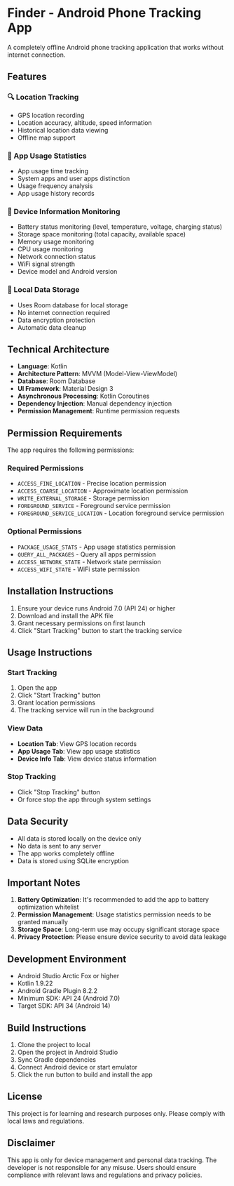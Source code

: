 # Finder - Android Phone Tracking App

A completely offline Android phone tracking application that works without internet connection.

## Features

### 🔍 Location Tracking
- GPS location recording
- Location accuracy, altitude, speed information
- Historical location data viewing
- Offline map support

### 📱 App Usage Statistics
- App usage time tracking
- System apps and user apps distinction
- Usage frequency analysis
- App usage history records

### 🔋 Device Information Monitoring
- Battery status monitoring (level, temperature, voltage, charging status)
- Storage space monitoring (total capacity, available space)
- Memory usage monitoring
- CPU usage monitoring
- Network connection status
- WiFi signal strength
- Device model and Android version

### 💾 Local Data Storage
- Uses Room database for local storage
- No internet connection required
- Data encryption protection
- Automatic data cleanup

## Technical Architecture

- **Language**: Kotlin
- **Architecture Pattern**: MVVM (Model-View-ViewModel)
- **Database**: Room Database
- **UI Framework**: Material Design 3
- **Asynchronous Processing**: Kotlin Coroutines
- **Dependency Injection**: Manual dependency injection
- **Permission Management**: Runtime permission requests

## Permission Requirements

The app requires the following permissions:

### Required Permissions
- `ACCESS_FINE_LOCATION` - Precise location permission
- `ACCESS_COARSE_LOCATION` - Approximate location permission
- `WRITE_EXTERNAL_STORAGE` - Storage permission
- `FOREGROUND_SERVICE` - Foreground service permission
- `FOREGROUND_SERVICE_LOCATION` - Location foreground service permission

### Optional Permissions
- `PACKAGE_USAGE_STATS` - App usage statistics permission
- `QUERY_ALL_PACKAGES` - Query all apps permission
- `ACCESS_NETWORK_STATE` - Network state permission
- `ACCESS_WIFI_STATE` - WiFi state permission

## Installation Instructions

1. Ensure your device runs Android 7.0 (API 24) or higher
2. Download and install the APK file
3. Grant necessary permissions on first launch
4. Click "Start Tracking" button to start the tracking service

## Usage Instructions

### Start Tracking
1. Open the app
2. Click "Start Tracking" button
3. Grant location permissions
4. The tracking service will run in the background

### View Data
- **Location Tab**: View GPS location records
- **App Usage Tab**: View app usage statistics
- **Device Info Tab**: View device status information

### Stop Tracking
- Click "Stop Tracking" button
- Or force stop the app through system settings

## Data Security

- All data is stored locally on the device only
- No data is sent to any server
- The app works completely offline
- Data is stored using SQLite encryption

## Important Notes

1. **Battery Optimization**: It's recommended to add the app to battery optimization whitelist
2. **Permission Management**: Usage statistics permission needs to be granted manually
3. **Storage Space**: Long-term use may occupy significant storage space
4. **Privacy Protection**: Please ensure device security to avoid data leakage

## Development Environment

- Android Studio Arctic Fox or higher
- Kotlin 1.9.22
- Android Gradle Plugin 8.2.2
- Minimum SDK: API 24 (Android 7.0)
- Target SDK: API 34 (Android 14)

## Build Instructions

1. Clone the project to local
2. Open the project in Android Studio
3. Sync Gradle dependencies
4. Connect Android device or start emulator
5. Click the run button to build and install the app

## License

This project is for learning and research purposes only. Please comply with local laws and regulations.

## Disclaimer

This app is only for device management and personal data tracking. The developer is not responsible for any misuse. Users should ensure compliance with relevant laws and regulations and privacy policies.

